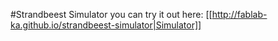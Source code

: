 #Strandbeest Simulator
you can try it out here:
[[http://fablab-ka.github.io/strandbeest-simulator|Simulator]]